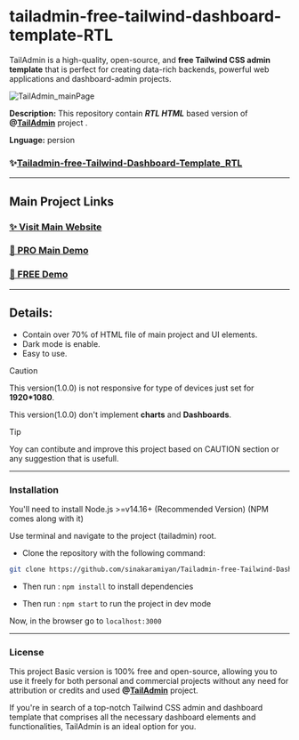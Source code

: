 # tailadmin-free-tailwind-dashboard-template-RTL
TailAdmin is a high-quality, open-source, and **free Tailwind CSS admin template** that is perfect for creating data-rich backends, powerful web applications and dashboard-admin projects.

![TailAdmin_mainPage](https://github.com/sinakaramiyan/tailadmin-free-tailwind-dashboard-template-RTL/assets/99495207/64ae5254-9b23-4694-a274-8a46f6fdfbed)

**Description:** This repository contain ***RTL HTML*** based version of **@[TailAdmin](https://github.com/TailAdmin)** project .

**Lnguage:** persion

### ✨[Tailadmin-free-Tailwind-Dashboard-Template_RTL](https://sinakaramiyan.github.io/Tailadmin-free-Tailwind-Dashboard-Template_RTL/)

___
## Main Project Links

### [✨ Visit Main Website](https://tailadmin.com/)

### [🚀 PRO Main Demo](https://demo.tailadmin.com/)

### [🚀 FREE Demo](https://free-demo.tailadmin.com/)

___

## Details:
- Contain over 70% of HTML file of main project and UI elements.
- Dark mode is enable.
- Easy to use.

> [!CAUTION]
> This version(1.0.0) is not responsive for type of devices just set for **1920*1080**.
> 
> This version(1.0.0) don't implement **charts** and **Dashboards**.

> [!TIP]
> Yoy can contibute and improve this project based on CAUTION section or any suggestion that is usefull.

___

### Installation

You'll need to install Node.js >=v14.16+ (Recommended Version) (NPM comes along with it)

Use terminal and navigate to the project (tailadmin) root. 

- Clone the repository with the following command:

```bash
git clone https://github.com/sinakaramiyan/Tailadmin-free-Tailwind-Dashboard-Template_RTL/tree/main/main
```
- Then run : <code>npm install</code> to install dependencies

- Then run : <code>npm start</code> to run the project in dev mode

Now, in the browser go to <code>localhost:3000</code>

___

### License 
This project Basic version is 100% free and open-source, allowing you to use it freely for both personal and commercial projects without any need for attribution or credits and used 
**@[TailAdmin](https://github.com/TailAdmin)** project.

If you're in search of a top-notch Tailwind CSS admin and dashboard template that comprises all the necessary dashboard elements and functionalities, TailAdmin is an ideal option for you.


